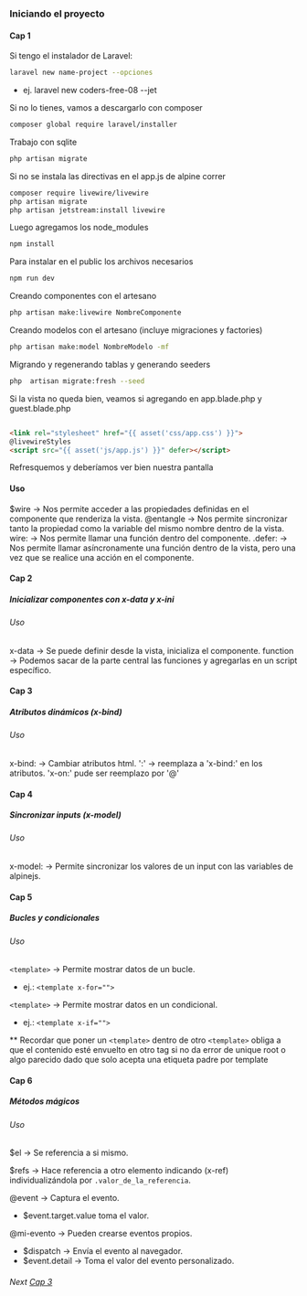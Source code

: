 ### Iniciando el proyecto

#### Cap 1

Si tengo el instalador de Laravel:

```bash
laravel new name-project --opciones
```

* ej. laravel new coders-free-08 --jet

Si no lo tienes, vamos a descargarlo con composer

```bash
composer global require laravel/installer
```

Trabajo con sqlite

```bash
php artisan migrate
```

Si no se instala las directivas en el app.js de alpine correr

```bash
composer require livewire/livewire
php artisan migrate
php artisan jetstream:install livewire
```

Luego agregamos los node_modules

```bash
npm install
```

Para instalar en el public los archivos necesarios

```bash
npm run dev
```

Creando componentes con el artesano

```bash
php artisan make:livewire NombreComponente
```

Creando modelos con el artesano (incluye migraciones y factories)

```bash
php artisan make:model NombreModelo -mf
```

Migrando y regenerando tablas y generando seeders

```bash
php  artisan migrate:fresh --seed
```

Si la vista no queda bien, veamos si agregando en app.blade.php y guest.blade.php

```html

<link rel="stylesheet" href="{{ asset('css/app.css') }}">
@livewireStyles
<script src="{{ asset('js/app.js') }}" defer></script>
```

Refresquemos y deberíamos ver bien nuestra pantalla

#### Uso

$wire -> Nos permite acceder a las propiedades definidas en el componente que renderiza la vista.
@entangle -> Nos permite sincronizar tanto la propiedad como la variable del mismo nombre dentro de la vista.
wire: -> Nos permite llamar una función dentro del componente.
.defer: -> Nos permite llamar asíncronamente una función dentro de la vista, pero una vez que se realice una acción en
el componente.

#### Cap 2

##### Inicializar componentes con x-data y x-ini

###### Uso

x-data -> Se puede definir desde la vista, inicializa el componente.
function -> Podemos sacar de la parte central las funciones y agregarlas en un script específico.

#### Cap 3

##### Atributos dinámicos (x-bind)

###### Uso

x-bind: -> Cambiar atributos html.
':' -> reemplaza a 'x-bind:' en los atributos.
'x-on:' pude ser reemplazo por '@'

#### Cap 4

##### Sincronizar inputs (x-model)

###### Uso

x-model: -> Permite sincronizar los valores de un input con las variables de alpinejs.

#### Cap 5

##### Bucles y condicionales

###### Uso

```<template>``` -> Permite mostrar datos de un bucle.

* ej.: ```<template x-for="">```

```<template>``` -> Permite mostrar datos en un condicional.
* ej.: ```<template x-if="">```

** Recordar que poner un ```<template>``` dentro de otro ```<template>``` obliga a que el contenido esté envuelto en
otro tag si no da error de unique root o algo parecido dado que solo acepta una etiqueta padre por template

#### Cap 6

##### Métodos mágicos

###### Uso

$el -> Se referencia a si mismo.

$refs -> Hace referencia a otro elemento indicando (x-ref) individualizándola por `.valor_de_la_referencia`. 

@event -> Captura el evento.
* $event.target.value toma el valor.

@mi-evento -> Pueden crearse eventos propios.
* $dispatch -> Envía el evento al navegador.
* $event.detail -> Toma el valor del evento personalizado.


###### Next [Cap 3](https://www.youtube.com/watch?v=p6QEf2rS5QA)
